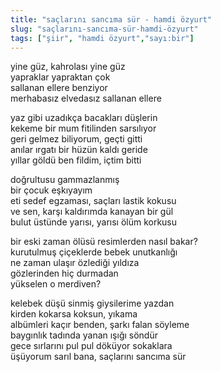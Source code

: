 ```yaml
---
title: "saçlarını sancıma sür - hamdi özyurt"
slug: "saçlarını-sancıma-sür-hamdi-özyurt"
tags: ["şiir", "hamdi özyurt","sayı:bir"]
---
```


yine güz, kahrolası yine güz  
yapraklar yapraktan çok  
     sallanan ellere benziyor  
merhabasız elvedasız sallanan ellere

yaz gibi uzadıkça bacakları düşlerin  
     kekeme bir mum fitilinden sarsılıyor  
geri gelmez biliyorum, geçti gitti  
anılar ırgatı bir hüzün kaldı geride  
yıllar göldü ben fildim, içtim bitti

doğrultusu gammazlanmış  
     bir çocuk eşkıyayım  
eti sedef egzaması, saçları lastik kokusu  
ve sen, karşı kaldırımda kanayan bir gül  
bulut üstünde yarısı, yarısı ölüm korkusu

bir eski zaman ölüsü resimlerden nasıl bakar?  
kurutulmuş çiçeklerde bebek unutkanlığı  
ne zaman ulaşır özlediği yıldıza  
     gözlerinden hiç durmadan  
          yükselen o merdiven?

kelebek düşü sinmiş giysilerime yazdan  
kirden kokarsa koksun, yıkama  
albümleri kaçır benden, şarkı falan söyleme  
baygınlık tadında yanan ışığı söndür  
gece sırlarını pul pul döküyor sokaklara  
üşüyorum sarıl bana, saçlarını sancıma sür
